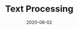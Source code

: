 ---
# ===== Title, summary, and position in the left sidebar =====
linktitle: 
summary: 
weight: 200
# =========================================================

# ========== Basic metadata ==========
title: Text Processing
date: 2020-08-02
draft: false
 
authors: ["admin"]
tags: ["NLP", "Text Processing"]
categories: ["Natural Language Processing"]
toc: true # Show table of contents
# ====================================

# ========== Advanced metadata ========== 
profile: false  # Show author profile?
reading_time: true # Show estimated reading time?
share: true  # Show social sharing links?
featured: true
comments: true  # Show comments?
disable_comment: false
commentable: true  # Allow visitors to comment? Supported by the Page, Post, and Book content types.
editable: false  # Allow visitors to edit the page? Supported by the Page, Post, and Book content types.

# Optional header image (relative to `assets/media/` folder).
header:
  caption: ""
  image: ""
---